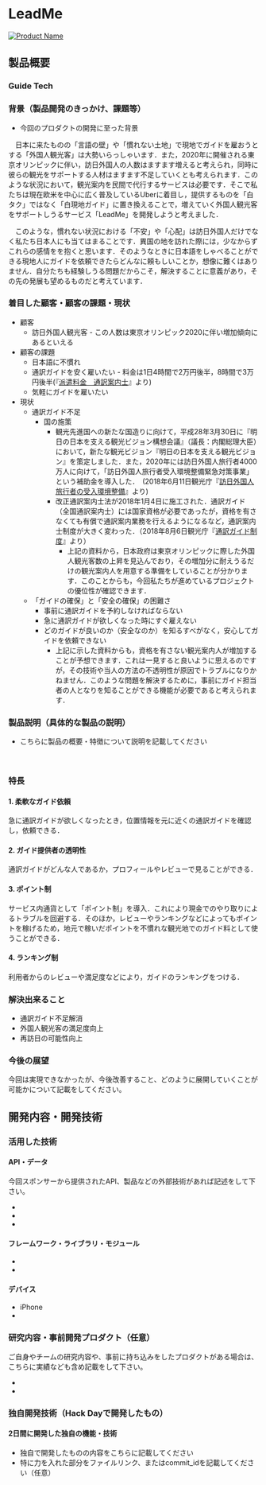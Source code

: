 # LeadMe

[![Product Name](image.png)](https://www.youtube.com/watch?v=G5rULR53uMk)

## 製品概要
### Guide Tech

### 背景（製品開発のきっかけ、課題等）
- 今回のプロダクトの開発に至った背景

　日本に来たものの「言語の壁」や「慣れない土地」で現地でガイドを雇おうとする「外国人観光客」は大勢いらっしゃいます．また，2020年に開催される東京オリンピックに伴い，訪日外国人の人数はますます増えると考えられ，同時に彼らの観光をサポートする人材はますます不足していくとも考えられます．このような状況において，観光案内を民間で代行するサービスは必要です．そこで私たちは現在欧米を中心に広く普及しているUberに着目し，提供するものを「白タク」ではなく「白現地ガイド」に置き換えることで，増えていく外国人観光客をサポートしうるサービス「LeadMe」を開発しようと考えました．

　このような，慣れない状況における「不安」や「心配」は訪日外国人だけでなく私たち日本人にも当てはまることです．異国の地を訪れた際には，少なからずこれらの感情をを抱くと思います．そのようなときに日本語をしゃべることができる現地人にガイドを依頼できたらどんなに頼もしいことか，想像に難くはありません．自分たちも経験しうる問題だからこそ，解決することに意義があり，その先の発展も望めるものだと考えています．
 
### 着目した顧客・顧客の課題・現状
- 顧客
  - 訪日外国人観光客 - この人数は東京オリンピック2020に伴い増加傾向にあるといえる
- 顧客の課題
  - 日本語に不慣れ
  - 通訳ガイドを安く雇いたい - 料金は1日4時間で2万円後半，8時間で3万円後半(『[派遣料金　通訳案内士](http://www.tour-com.jp/guide/cost/index.html)』より)
  - 気軽にガイドを雇いたい
- 現状
  - 通訳ガイド不足
    - 国の施策
      - 観光先進国への新たな国造りに向けて，平成28年3月30日に『明日の日本を支える観光ビジョン構想会議』（議長：内閣総理大臣）において，新たな観光ビジョン『明日の日本を支える観光ビジョン』を策定しました．また，2020年には訪日外国人旅行者4000万人に向けて，「訪日外国人旅行者受入環境整備緊急対策事業」という補助金を導入した．　(2018年6月11日観光庁『[訪日外国人旅行者の受入環境整備](http://www.mlit.go.jp/kankocho/shisaku/kokusai/ukeire.html)』より)
      - 改正通訳案内士法が2018年1月4日に施工された．通訳ガイド（全国通訳案内士）には国家資格が必要であったが，資格を有さなくても有償で通訳案内業務を行えるようになるなど，通訳案内士制度が大きく変わった．（2018年8月6日観光庁『[通訳ガイド制度](http://www.mlit.go.jp/kankocho/shisaku/kokusai/tsuyaku.html)』より）
        - 上記の資料から，日本政府は東京オリンピックに際した外国人観光客数の上昇を見込んでおり，その増加分に耐えうるだけの観光案内人を用意する準備をしていることが分かります．このことからも，今回私たちが進めているプロジェクトの優位性が確認できます．
  - 「ガイドの確保」と「安全の確保」の困難さ
    - 事前に通訳ガイドを予約しなければならない
    - 急に通訳ガイドが欲しくなった時にすぐ雇えない
    - どのガイドが良いのか（安全なのか）を知るすべがなく，安心してガイドを依頼できない
      - 上記に示した資料からも，資格を有さない観光案内人が増加することが予想できます．これは一見すると良いように思えるのですが，その技術や当人の方法の不透明性が原因でトラブルになりかねません．このような問題を解決するために，事前にガイド担当者の人となりを知ることができる機能が必要であると考えられます．

### 製品説明（具体的な製品の説明）
- こちらに製品の概要・特徴について説明を記載してください

　

### 特長

#### 1. 柔軟なガイド依頼
急に通訳ガイドが欲しくなったとき，位置情報を元に近くの通訳ガイドを確認し，依頼できる．
#### 2. ガイド提供者の透明性
通訳ガイドがどんな人であるか，プロフィールやレビューで見ることができる．
#### 3. ポイント制
サービス内通貨として「ポイント制」を導入．これにより現金でのやり取りによるトラブルを回避する．そのほか，レビューやランキングなどによってもポイントを稼げるため，地元で稼いだポイントを不慣れな観光地でのガイド料として使うことができる．
#### 4. ランキング制
利用者からのレビューや満足度などにより，ガイドのランキングをつける．

### 解決出来ること
- 通訳ガイド不足解消
- 外国人観光客の満足度向上
- 再訪日の可能性向上

### 今後の展望
今回は実現できなかったが、今後改善すること、どのように展開していくことが可能かについて記載をしてください。


## 開発内容・開発技術
### 活用した技術
#### API・データ
今回スポンサーから提供されたAPI、製品などの外部技術があれば記述をして下さい。

* 
* 
* 

#### フレームワーク・ライブラリ・モジュール
* 
* 

#### デバイス
* iPhone
* 

### 研究内容・事前開発プロダクト（任意）
ご自身やチームの研究内容や、事前に持ち込みをしたプロダクトがある場合は、こちらに実績なども含め記載をして下さい。

* 
* 


### 独自開発技術（Hack Dayで開発したもの）
#### 2日間に開発した独自の機能・技術
* 独自で開発したものの内容をこちらに記載してください
* 特に力を入れた部分をファイルリンク、またはcommit_idを記載してください（任意）
